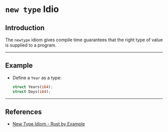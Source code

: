 # `new type` Idio

## Introduction

The `newtype` idiom gives compile time guarantees that the right type of value is supplied to a program.

---

## Example

* Define a `Year` as a type:

    ```rust
    struct Years(i64);
    struct Days(i64);
    ```

---

## References

* [New Type Idiom - Rust by Example](https://doc.rust-lang.org/rust-by-example/generics/new_types.html)